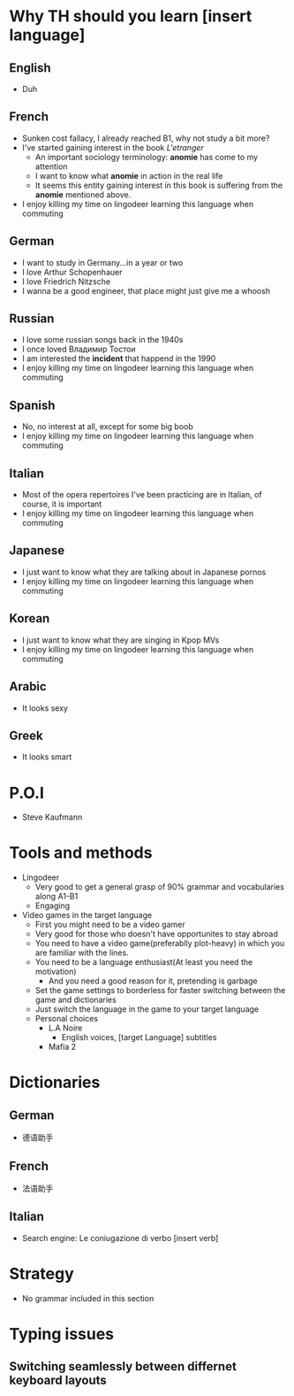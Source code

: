 # Why TH should you learn [insert language]
## English
- Duh
## French
- Sunken cost fallacy, I already reached B1, why not study a bit more?
- I've started gaining interest in the book *L'etranger*
  - An important sociology terminology: **anomie** has come to my attention
  - I want to know what **anomie** in action in the real life
  - It seems this entity gaining interest in this book is suffering from the **anomie** mentioned above. 
- I enjoy killing my time on lingodeer learning this language when commuting
## German
- I want to study in Germany...in a year or two
- I love Arthur Schopenhauer
- I love Friedrich Nitzsche
- I wanna be a good engineer, that place might just give me a whoosh
## Russian
- I love some russian songs back in the 1940s
- I once loved Владимир Тостои
- I am interested the **incident** that happend in the 1990  
- I enjoy killing my time on lingodeer learning this language when commuting
## Spanish
- No, no interest at all, except for some big boob  
- I enjoy killing my time on lingodeer learning this language when commuting
## Italian
- Most of the opera repertoires I've been practicing are in Italian, of course, it is important
- I enjoy killing my time on lingodeer learning this language when commuting
## Japanese
- I just want to know what they are talking about in Japanese pornos  
- I enjoy killing my time on lingodeer learning this language when commuting
## Korean
- I just want to know what they are singing in Kpop MVs  
- I enjoy killing my time on lingodeer learning this language when commuting
## Arabic
- It looks sexy
## Greek
- It looks smart


# P.O.I
- Steve Kaufmann


# Tools and methods
- Lingodeer
  - Very good to get a general grasp of 90% grammar and vocabularies along A1-B1
  - Engaging
- Video games in the target language
  - First you might need to be a video gamer
  - Very good for those who doesn't have opportunites to stay abroad
  - You need to have a video game(preferablly plot-heavy) in which you are familiar with the lines.
  - You need to be a language enthusiast(At least you need the motivation)
    - And you need a good reason for it, pretending is garbage
  - Set the game settings to borderless for faster switching between the game and dictionaries
  - Just switch the language in the game to your target language
  - Personal choices
    - L.A Noire
      - English voices, [target Language] subtitles
    - Mafia 2
# Dictionaries
## German
- 德语助手

## French
- 法语助手

## Italian
- Search engine: Le coniugazione di verbo [insert verb]


# Strategy
- No grammar included in this section


# Typing issues
## Switching seamlessly between differnet keyboard layouts
